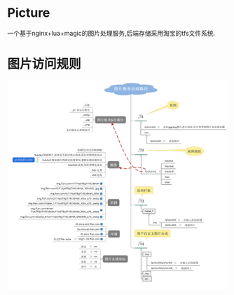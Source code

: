 # Picture

一个基于nginx+lua+magic的图片处理服务,后端存储采用淘宝的tfs文件系统.

#  图片访问规则

![](https://github.com/aliyx/picture/blob/master/docs/path.svg)